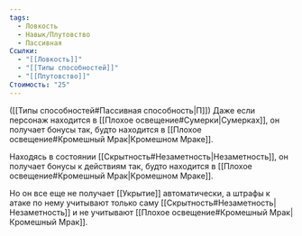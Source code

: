 ```yaml
---
tags:
  - Ловкость
  - Навык/Плутовство
  - Пассивная
Ссылки:
  - "[[Ловкость]]"
  - "[[Типы способностей]]"
  - "[[Плутовство]]"
Стоимость: "25"
---
```

([[Типы способностей#Пассивная способность|П]]) Даже если персонаж находится в [[Плохое освещение#Сумерки|Сумерках]], он получает бонусы так, будто находится в [[Плохое освещение#Кромешный Мрак|Кромешном Мраке]]. 

Находясь в состоянии [[Скрытность#Незаметность|Незаметность]], он получает бонусы к действиям так, будто находится в [[Плохое освещение#Кромешный Мрак|Кромешном Мраке]]. 

Но он все еще не получает [[Укрытие]] автоматически, а штрафы к атаке по нему учитывают только саму [[Скрытность#Незаметность|Незаметность]] и не учитывают [[Плохое освещение#Кромешный Мрак|Кромешный Мрак]].